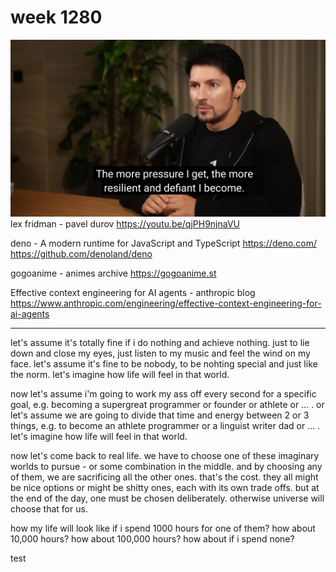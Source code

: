 # week 1280
![week-1280-pavel-durov](../assets/weeks/week-1280-pavel-durov.jpg)
lex fridman - pavel durov
https://youtu.be/qjPH9njnaVU

deno - A modern runtime for JavaScript and TypeScript
https://deno.com/
https://github.com/denoland/deno

gogoanime - animes archive
https://gogoanime.st

Effective context engineering for AI agents - anthropic blog
https://www.anthropic.com/engineering/effective-context-engineering-for-ai-agents

---

let's assume it's totally fine if i do nothing and achieve nothing. just to lie down and close my eyes, just listen to my music and feel the wind on my face. let's assume it's fine to be nobody, to be nohting special and just like the norm. let's imagine how life will feel in that world.

now let's assume i'm going to work my ass off every second for a specific goal, e.g. becoming a supergreat programmer or founder or athlete or ... . or let's assume we are going to divide that time and energy between 2 or 3 things, e.g. to become an athlete programmer or a linguist writer dad or ... . let's imagine how life will feel in that world.

now let's come back to real life. we have to choose one of these imaginary worlds to pursue - or some combination in the middle. and by choosing any of them, we are sacrificing all the other ones. that's the cost. they all might be nice options or might be shitty ones, each with its own trade offs. but at the end of the day, one must be chosen deliberately. otherwise universe will choose that for us.

how my life will look like if i spend 1000 hours for one of them? how about 10,000 hours? how about 100,000 hours? how about if i spend none?

test